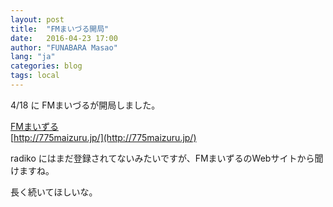 ```yaml
---
layout: post
title:  "FMまいづる開局"
date:   2016-04-23 17:00
author: "FUNABARA Masao"
lang: "ja"
categories: blog
tags: local
---
```


4/18 に FMまいづるが開局しました。

[FMまいずる](http://775maizuru.jp/)  
[http://775maizuru.jp/](http://775maizuru.jp/)

radiko にはまだ登録されてないみたいですが、FMまいずるのWebサイトから聞けますね。

長く続いてほしいな。
